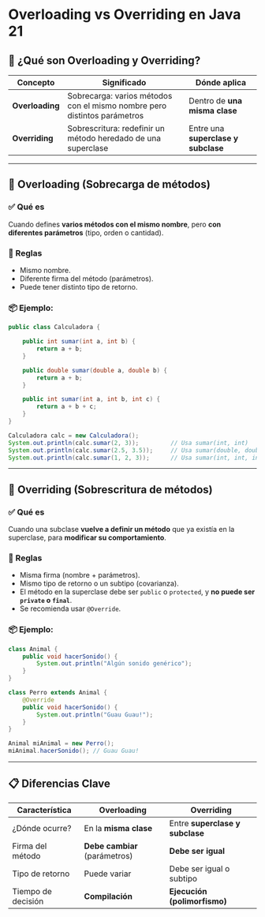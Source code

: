 
# Overloading vs Overriding en Java 21

## 🧠 ¿Qué son Overloading y Overriding?

| Concepto        | Significado                                                                 | Dónde aplica                    |
|-----------------|------------------------------------------------------------------------------|---------------------------------|
| **Overloading** | Sobrecarga: varios métodos con el mismo nombre pero distintos parámetros     | Dentro de **una misma clase**  |
| **Overriding**  | Sobrescritura: redefinir un método heredado de una superclase                | Entre una **superclase y subclase** |

---

## 🔁 Overloading (Sobrecarga de métodos)

### ✅ Qué es
Cuando defines **varios métodos con el mismo nombre**, pero **con diferentes parámetros** (tipo, orden o cantidad).

### 📌 Reglas
- Mismo nombre.
- Diferente firma del método (parámetros).
- Puede tener distinto tipo de retorno.

### 📦 Ejemplo:

```java
public class Calculadora {

    public int sumar(int a, int b) {
        return a + b;
    }

    public double sumar(double a, double b) {
        return a + b;
    }

    public int sumar(int a, int b, int c) {
        return a + b + c;
    }
}
```

```java
Calculadora calc = new Calculadora();
System.out.println(calc.sumar(2, 3));         // Usa sumar(int, int)
System.out.println(calc.sumar(2.5, 3.5));     // Usa sumar(double, double)
System.out.println(calc.sumar(1, 2, 3));      // Usa sumar(int, int, int)
```

---

## 🧬 Overriding (Sobrescritura de métodos)

### ✅ Qué es
Cuando una subclase **vuelve a definir un método** que ya existía en la superclase, para **modificar su comportamiento**.

### 📌 Reglas
- Misma firma (nombre + parámetros).
- Mismo tipo de retorno o un subtipo (covarianza).
- El método en la superclase debe ser `public` o `protected`, y **no puede ser `private` o `final`**.
- Se recomienda usar `@Override`.

### 📦 Ejemplo:

```java
class Animal {
    public void hacerSonido() {
        System.out.println("Algún sonido genérico");
    }
}

class Perro extends Animal {
    @Override
    public void hacerSonido() {
        System.out.println("Guau Guau!");
    }
}
```

```java
Animal miAnimal = new Perro();
miAnimal.hacerSonido(); // Guau Guau!
```

---

## 📋 Diferencias Clave

| Característica         | Overloading                               | Overriding                           |
|------------------------|-------------------------------------------|--------------------------------------|
| ¿Dónde ocurre?         | En la **misma clase**                     | Entre **superclase y subclase**      |
| Firma del método       | **Debe cambiar** (parámetros)             | **Debe ser igual**                   |
| Tipo de retorno        | Puede variar                              | Debe ser igual o subtipo             |
| Tiempo de decisión     | **Compilación**                           | **Ejecución (polimorfismo)**         |
